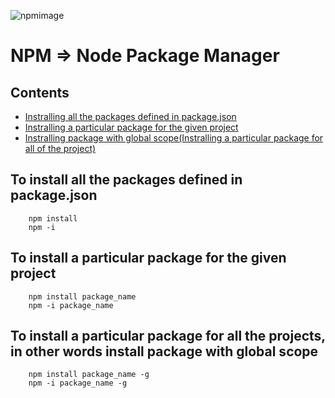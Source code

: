 ![npmimage](https://upload.wikimedia.org/wikipedia/commons/d/db/Npm-logo.svg)

# NPM => Node Package Manager

## Contents

- [Instralling all the packages defined in package.json](#to-install-all-the-packages-defined-in-package.json)
- [Instralling a particular package for the given project](#to-install-a-particular-package-for-the-given-project)
- [Instralling package with global scope(Instralling a particular package for all of the project)](#to-install-a-particular-package-for-all-the-projects-in-other-words-install-package-with-global-scope)


## To install all the packages defined in package.json
        npm install
        npm -i

## To install a particular package for the given project
        npm install package_name
        npm -i package_name

## To install a particular package for all the projects, in other words install package with global scope
        npm install package_name -g
        npm -i package_name -g
